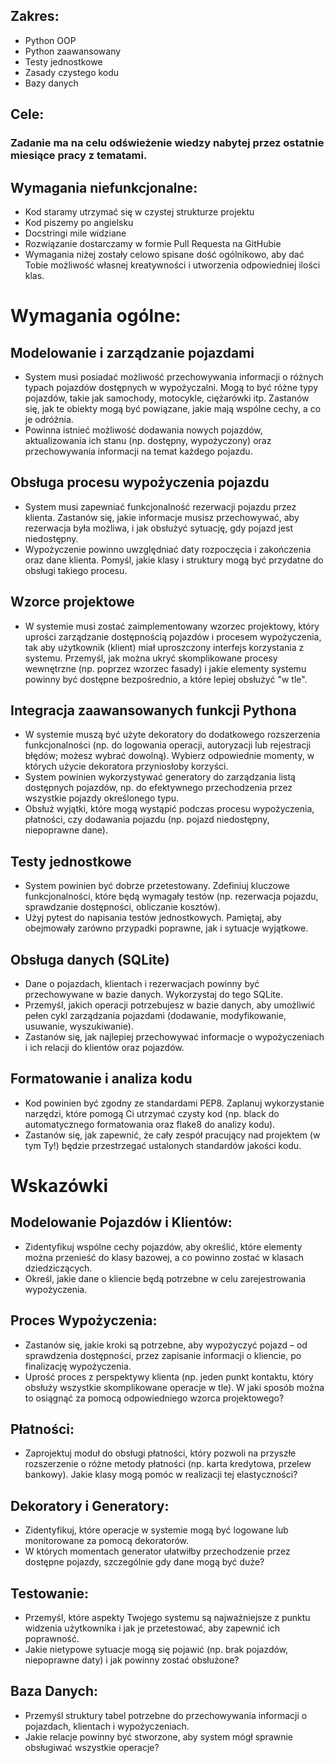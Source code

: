 ## Zakres:
- Python OOP
- Python zaawansowany
- Testy jednostkowe
- Zasady czystego kodu
- Bazy danych

## Cele:
### Zadanie ma na celu odświeżenie wiedzy nabytej przez ostatnie miesiące pracy z tematami.


## Wymagania niefunkcjonalne:
- Kod staramy utrzymać się w czystej strukturze projektu
- Kod piszemy po angielsku
- Docstringi mile widziane
- Rozwiązanie dostarczamy w formie Pull Requesta na GitHubie
- Wymagania niżej zostały celowo spisane dość ogólnikowo, aby dać Tobie możliwość własnej kreatywności i utworzenia odpowiedniej ilości klas.


# Wymagania ogólne:
## Modelowanie i zarządzanie pojazdami
- System musi posiadać możliwość przechowywania informacji o różnych typach pojazdów dostępnych w wypożyczalni. Mogą to być różne typy pojazdów, takie jak samochody, motocykle, ciężarówki itp. Zastanów się, jak te obiekty mogą być powiązane, jakie mają wspólne cechy, a co je odróżnia.
- Powinna istnieć możliwość dodawania nowych pojazdów, aktualizowania ich stanu (np. dostępny, wypożyczony) oraz przechowywania informacji na temat każdego pojazdu.
## Obsługa procesu wypożyczenia pojazdu
- System musi zapewniać funkcjonalność rezerwacji pojazdu przez klienta. Zastanów się, jakie informacje musisz przechowywać, aby rezerwacja była możliwa, i jak obsłużyć sytuację, gdy pojazd jest niedostępny.
- Wypożyczenie powinno uwzględniać daty rozpoczęcia i zakończenia oraz dane klienta. Pomyśl, jakie klasy i struktury mogą być przydatne do obsługi takiego procesu.
## Wzorce projektowe
- W systemie musi zostać zaimplementowany wzorzec projektowy, który uprości zarządzanie dostępnością pojazdów i procesem wypożyczenia, tak aby użytkownik (klient) miał uproszczony interfejs korzystania z systemu. Przemyśl, jak można ukryć skomplikowane procesy wewnętrzne (np. poprzez wzorzec fasady) i jakie elementy systemu powinny być dostępne bezpośrednio, a które lepiej obsłużyć "w tle".
## Integracja zaawansowanych funkcji Pythona
- W systemie muszą być użyte dekoratory do dodatkowego rozszerzenia funkcjonalności (np. do logowania operacji, autoryzacji lub rejestracji błędów; możesz wybrać dowolną). Wybierz odpowiednie momenty, w których użycie dekoratora przyniosłoby korzyści.
- System powinien wykorzystywać generatory do zarządzania listą dostępnych pojazdów, np. do efektywnego przechodzenia przez wszystkie pojazdy określonego typu.
- Obsłuż wyjątki, które mogą wystąpić podczas procesu wypożyczenia, płatności, czy dodawania pojazdu (np. pojazd niedostępny, niepoprawne dane).
## Testy jednostkowe
- System powinien być dobrze przetestowany. Zdefiniuj kluczowe funkcjonalności, które będą wymagały testów (np. rezerwacja pojazdu, sprawdzanie dostępności, obliczanie kosztów).
- Użyj pytest do napisania testów jednostkowych. Pamiętaj, aby obejmowały zarówno przypadki poprawne, jak i sytuacje wyjątkowe.
## Obsługa danych (SQLite)
- Dane o pojazdach, klientach i rezerwacjach powinny być przechowywane w bazie danych. Wykorzystaj do tego SQLite.
- Przemyśl, jakich operacji potrzebujesz w bazie danych, aby umożliwić pełen cykl zarządzania pojazdami (dodawanie, modyfikowanie, usuwanie, wyszukiwanie).
- Zastanów się, jak najlepiej przechowywać informacje o wypożyczeniach i ich relacji do klientów oraz pojazdów.
## Formatowanie i analiza kodu
- Kod powinien być zgodny ze standardami PEP8. Zaplanuj wykorzystanie narzędzi, które pomogą Ci utrzymać czysty kod (np. black do automatycznego formatowania oraz flake8 do analizy kodu).
- Zastanów się, jak zapewnić, że cały zespół pracujący nad projektem (w tym Ty!) będzie przestrzegać ustalonych standardów jakości kodu.



# Wskazówki
## Modelowanie Pojazdów i Klientów:
- Zidentyfikuj wspólne cechy pojazdów, aby określić, które elementy można przenieść do klasy bazowej, a co powinno zostać w klasach dziedziczących.
- Określ, jakie dane o kliencie będą potrzebne w celu zarejestrowania wypożyczenia.
## Proces Wypożyczenia:
- Zastanów się, jakie kroki są potrzebne, aby wypożyczyć pojazd – od sprawdzenia dostępności, przez zapisanie informacji o kliencie, po finalizację wypożyczenia.
- Uprość proces z perspektywy klienta (np. jeden punkt kontaktu, który obsłuży wszystkie skomplikowane operacje w tle). W jaki sposób można to osiągnąć za pomocą odpowiedniego wzorca projektowego?
## Płatności:
- Zaprojektuj moduł do obsługi płatności, który pozwoli na przyszłe rozszerzenie o różne metody płatności (np. karta kredytowa, przelew bankowy). Jakie klasy mogą pomóc w realizacji tej elastyczności?
## Dekoratory i Generatory:
- Zidentyfikuj, które operacje w systemie mogą być logowane lub monitorowane za pomocą dekoratorów.
- W których momentach generator ułatwiłby przechodzenie przez dostępne pojazdy, szczególnie gdy dane mogą być duże?
## Testowanie:
- Przemyśl, które aspekty Twojego systemu są najważniejsze z punktu widzenia użytkownika i jak je przetestować, aby zapewnić ich poprawność.
- Jakie nietypowe sytuacje mogą się pojawić (np. brak pojazdów, niepoprawne daty) i jak powinny zostać obsłużone?
## Baza Danych:
- Przemyśl struktury tabel potrzebne do przechowywania informacji o pojazdach, klientach i wypożyczeniach.
- Jakie relacje powinny być stworzone, aby system mógł sprawnie obsługiwać wszystkie operacje?

